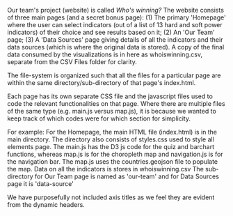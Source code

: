 Our team's project (website) is called *Who's winning?*
The website consists of three main pages (and a secret bonus page): (1) The primary 'Homepage' where the user can select indicators (out of a list of 13 hard and soft power indicators) of their choice and see results based on it; (2) An 'Our Team' page; (3) A 'Data Sources' page giving details of all the indicators and their data sources (which is where the original data is stored). A copy of the final data consumed by the visualizations is in here as whoiswinning.csv, separate from the CSV Files folder for clarity.

The file-system is organized such that all the files for a particular page are within the same directory/sub-directory of that page's index.html.

Each page has its own separate CSS file and the javascript files used to code the relevant functionalities on that page. Where there are multiple files of the same type (e.g. main.js versus map.js), it is because we wanted to keep track of which codes were for which section for simplicity.

For example: For the Homepage, the main HTML file (index.html) is in the main directory. The directory also consists of styles.css used to style all elements page. The main.js has the D3 js code for the quiz and barchart functions, whereas map.js is for the choropleth map and navigation.js is for the navigation bar. The map.js uses the countries.geojson file to populate the map. Data on all the indicators is stores in whoiswinning.csv
The sub-directory for Our Team page is named as 'our-team' and for Data Sources page it is 'data-source'

We have purposefully not included axis titles as we feel they are evident from the dynamic headers.
